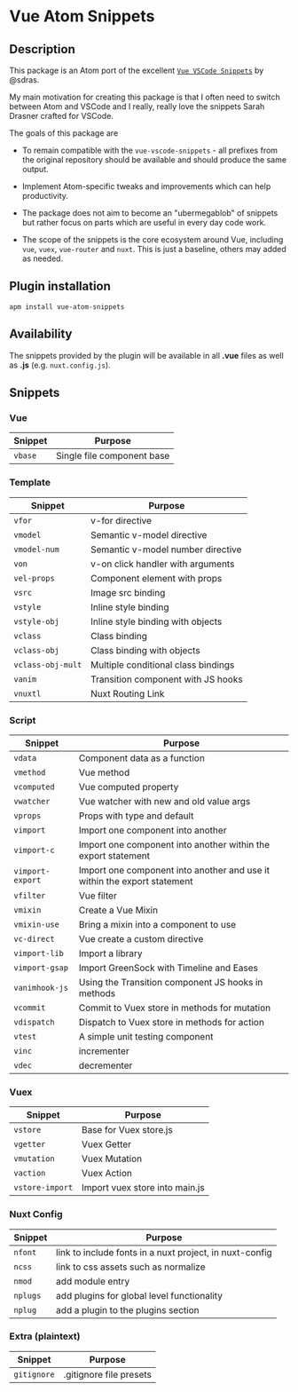# Vue Atom Snippets

## Description

This package is an Atom port of the excellent [`Vue VSCode Snippets`](https://github.com/sdras/vue-vscode-snippets) by @sdras.

My main motivation for creating this package is that I often need to switch between Atom and VSCode and I really, really love the snippets Sarah Drasner crafted for VSCode.

The goals of this package are

* To remain compatible with the `vue-vscode-snippets` - all prefixes from the original repository should be available and should produce the same output.

* Implement Atom-specific tweaks and improvements which can help productivity.

* The package does not aim to become an "ubermegablob" of snippets but rather focus on parts which are useful in every day code work.

* The scope of the snippets is the core ecosystem around Vue, including `vue`, `vuex`, `vue-router` and `nuxt`. This is just a baseline, others may added as needed.

## Plugin installation

`apm install vue-atom-snippets`

## Availability

The snippets provided by the plugin will be available in all **.vue** files as well as **.js** (e.g. `nuxt.config.js`).

## Snippets

### Vue

| Snippet | Purpose                    |
| ------- | -------------------------- |
| `vbase` | Single file component base |

### Template

| Snippet           | Purpose                             |
| ----------------- | ----------------------------------- |
| `vfor`            | v-for directive                     |
| `vmodel`          | Semantic v-model directive          |
| `vmodel-num`      | Semantic v-model number directive   |
| `von`             | v-on click handler with arguments   |
| `vel-props`       | Component element with props        |
| `vsrc`            | Image src binding                   |
| `vstyle`          | Inline style binding                |
| `vstyle-obj`      | Inline style binding with objects   |
| `vclass`          | Class binding                       |
| `vclass-obj`      | Class binding with objects          |
| `vclass-obj-mult` | Multiple conditional class bindings |
| `vanim`           | Transition component with JS hooks  |
| `vnuxtl`          | Nuxt Routing Link                   |

### Script

| Snippet          | Purpose                                                                  |
| ---------------- | ------------------------------------------------------------------------ |
| `vdata`          | Component data as a function                                             |
| `vmethod`        | Vue method                                                               |
| `vcomputed`      | Vue computed property                                                    |
| `vwatcher`       | Vue watcher with new and old value args                                  |
| `vprops`         | Props with type and default                                              |
| `vimport`        | Import one component into another                                        |
| `vimport-c`      | Import one component into another within the export statement            |
| `vimport-export` | Import one component into another and use it within the export statement |
| `vfilter`        | Vue filter                                                               |
| `vmixin`         | Create a Vue Mixin                                                       |
| `vmixin-use`     | Bring a mixin into a component to use                                    |
| `vc-direct`      | Vue create a custom directive                                            |
| `vimport-lib`    | Import a library                                                         |
| `vimport-gsap`   | Import GreenSock with Timeline and Eases                                 |
| `vanimhook-js`   | Using the Transition component JS hooks in methods                       |
| `vcommit`        | Commit to Vuex store in methods for mutation                             |
| `vdispatch`      | Dispatch to Vuex store in methods for action                             |
| `vtest`          | A simple unit testing component                                          |
| `vinc`           | incrementer                                                              |
| `vdec`           | decrementer                                                              |

### Vuex

| Snippet         | Purpose                        |
| --------------- | ------------------------------ |
| `vstore`        | Base for Vuex store.js         |
| `vgetter`       | Vuex Getter                    |
| `vmutation`     | Vuex Mutation                  |
| `vaction`       | Vuex Action                    |
| `vstore-import` | Import vuex store into main.js |

### Nuxt Config

| Snippet  | Purpose                                                 |
| -------- | ------------------------------------------------------- |
| `nfont`  | link to include fonts in a nuxt project, in nuxt-config |
| `ncss`   | link to css assets such as normalize                    |
| `nmod`   | add module entry                                        |
| `nplugs` | add plugins for global level functionality              |
| `nplug`  | add a plugin to the plugins section                     |

### Extra (plaintext)

| Snippet     | Purpose                 |
| ----------- | ----------------------- |
| `gitignore` | .gitignore file presets |
